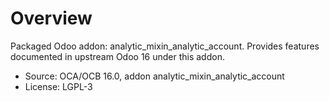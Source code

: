 # Overview

Packaged Odoo addon: analytic_mixin_analytic_account. Provides features documented in upstream Odoo 16 under this addon.

- Source: OCA/OCB 16.0, addon analytic_mixin_analytic_account
- License: LGPL-3
